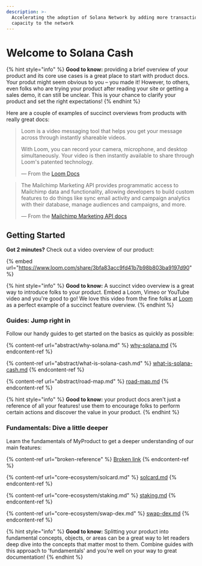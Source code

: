 ```yaml
---
description: >-
  Accelerating the adoption of Solana Network by adding more transaction
  capacity to the network
---
```


# Welcome to Solana Cash

{% hint style="info" %}
**Good to know:** providing a brief overview of your product and its core use cases is a great place to start with product docs. Your produt might seem obvious to you – you made it! However, to others, even folks who are trying your product after reading your site or getting a sales demo, it can still be unclear. This is your chance to clarify your product and set the right expectations!
{% endhint %}

Here are a couple of examples of succinct overviews from products with really great docs:

> Loom is a video messaging tool that helps you get your message across through instantly shareable videos.
>
> With Loom, you can record your camera, microphone, and desktop simultaneously. Your video is then instantly available to share through Loom's patented technology.
>
> — From the [Loom Docs](https://support.loom.com/hc/en-us/articles/360002158057-What-is-Loom-)

> The Mailchimp Marketing API provides programmatic access to Mailchimp data and functionality, allowing developers to build custom features to do things like sync email activity and campaign analytics with their database, manage audiences and campaigns, and more.
>
> — From the [Mailchimp Marketing API docs](https://mailchimp.com/developer/marketing/docs/fundamentals/)

## Getting Started

**Got 2 minutes?** Check out a video overview of our product:

{% embed url="https://www.loom.com/share/3bfa83acc9fd41b7b98b803ba9197d90" %}

{% hint style="info" %}
**Good to know:** A succinct video overview is a great way to introduce folks to your product. Embed a Loom, Vimeo or YouTube video and you're good to go! We love this video from the fine folks at [Loom](https://loom.com) as a perfect example of a succinct feature overview.
{% endhint %}

### Guides: Jump right in

Follow our handy guides to get started on the basics as quickly as possible:

{% content-ref url="abstract/why-solana.md" %}
[why-solana.md](abstract/why-solana.md)
{% endcontent-ref %}

{% content-ref url="abstract/what-is-solana-cash.md" %}
[what-is-solana-cash.md](abstract/what-is-solana-cash.md)
{% endcontent-ref %}

{% content-ref url="abstract/road-map.md" %}
[road-map.md](abstract/road-map.md)
{% endcontent-ref %}

{% hint style="info" %}
**Good to know:** your product docs aren't just a reference of all your features! use them to encourage folks to perform certain actions and discover the value in your product.
{% endhint %}

### Fundamentals: Dive a little deeper

Learn the fundamentals of MyProduct to get a deeper understanding of our main features:

{% content-ref url="broken-reference" %}
[Broken link](broken-reference)
{% endcontent-ref %}

{% content-ref url="core-ecosystem/solcard.md" %}
[solcard.md](core-ecosystem/solcard.md)
{% endcontent-ref %}

{% content-ref url="core-ecosystem/staking.md" %}
[staking.md](core-ecosystem/staking.md)
{% endcontent-ref %}

{% content-ref url="core-ecosystem/swap-dex.md" %}
[swap-dex.md](core-ecosystem/swap-dex.md)
{% endcontent-ref %}

{% hint style="info" %}
**Good to know:** Splitting your product into fundamental concepts, objects, or areas can be a great way to let readers deep dive into the concepts that matter most to them. Combine guides with this approach to 'fundamentals' and you're well on your way to great documentation!
{% endhint %}
